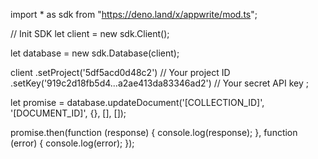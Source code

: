 import * as sdk from "https://deno.land/x/appwrite/mod.ts";

// Init SDK
let client = new sdk.Client();

let database = new sdk.Database(client);

client
    .setProject('5df5acd0d48c2') // Your project ID
    .setKey('919c2d18fb5d4...a2ae413da83346ad2') // Your secret API key
;


let promise = database.updateDocument('[COLLECTION_ID]', '[DOCUMENT_ID]', {}, [], []);

promise.then(function (response) {
    console.log(response);
}, function (error) {
    console.log(error);
});